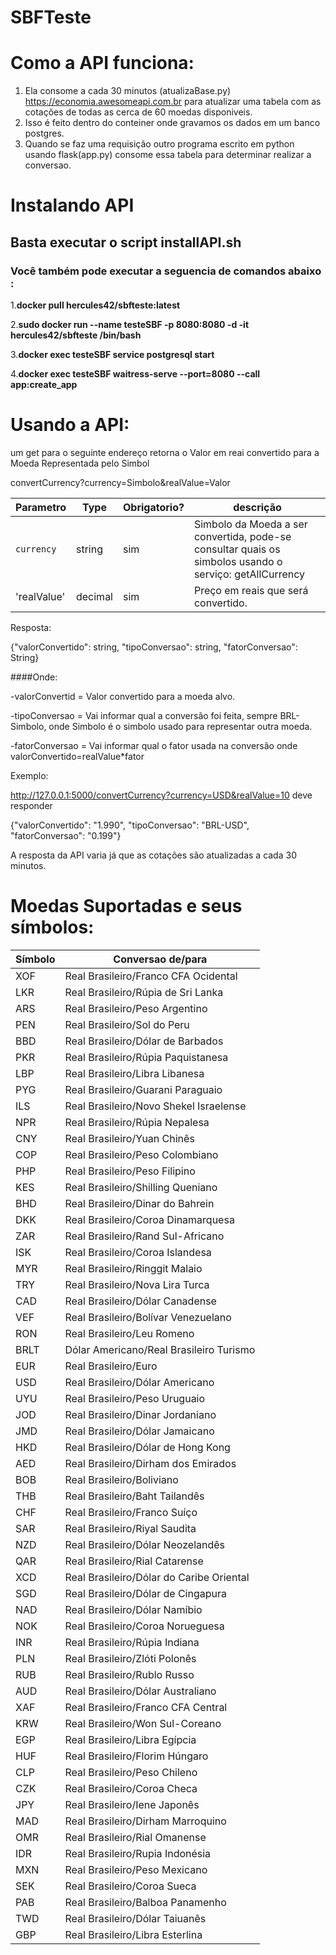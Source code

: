 # SBFTeste
# Como a API funciona:
1. Ela consome a cada 30 minutos (atualizaBase.py) https://economia.awesomeapi.com.br para atualizar uma tabela com as cotações de todas as cerca de 60 moedas disponiveis.
2. Isso é feito dentro do conteiner onde gravamos os dados em um banco postgres.
3. Quando se faz uma requisição outro programa escrito em python usando flask(app.py) consome essa tabela para determinar realizar a conversao.

# Instalando API 

## Basta executar o script installAPI.sh

### Você também pode executar a seguencia de comandos abaixo :

   1.**docker pull hercules42/sbfteste:latest** 

   2.**sudo docker run --name testeSBF -p 8080:8080 -d -it hercules42/sbfteste /bin/bash**

   3.**docker exec testeSBF service postgresql start**

   4.**docker exec testeSBF waitress-serve --port=8080 --call app:create_app**


# Usando a API:

um get para o seguinte endereço retorna o Valor em reai convertido para a Moeda Representada pelo Simbol

convertCurrency?currency=Simbolo&realValue=Valor

| Parametro       | Type     | Obrigatorio?  | descrição                                                                                                 |
| -------------   |----------|---------------|-----------------------------------------------------------------------------------------------------------|
| `currency`      | string   | sim           | Simbolo da Moeda a ser convertida, pode-se consultar quais os simbolos usando o serviço: getAllCurrency
| 'realValue'     | decimal  | sim           | Preço em reais que será convertido.

Resposta:

{"valorConvertido": string, "tipoConversao": string, "fatorConversao": String}


####Onde:

  -valorConvertid = Valor convertido para a moeda alvo.
  
  
  -tipoConversao  = Vai informar qual a conversão foi feita, sempre BRL-Simbolo, onde Simbolo é o simbolo usado para representar outra moeda.
  
  
  -fatorConversao = Vai informar qual o fator usada na conversão onde valorConvertido=realValue*fator
  
 Exemplo:
 

 http://127.0.0.1:5000/convertCurrency?currency=USD&realValue=10
 deve responder
 
 {"valorConvertido": "1.990", "tipoConversao": "BRL-USD", "fatorConversao": "0.199"}
 
 
 A resposta da API varia já que as cotações são atualizadas a cada 30 minutos.

# Moedas Suportadas e seus símbolos:

|Símbolo|Conversao de/para                       |
|-------|----------------------------------------|
|XOF    |Real Brasileiro/Franco CFA Ocidental    |
|LKR    |Real Brasileiro/Rúpia de Sri Lanka      |
|ARS    |Real Brasileiro/Peso Argentino          |
|PEN    |Real Brasileiro/Sol do Peru             |
|BBD    |Real Brasileiro/Dólar de Barbados       |
|PKR    |Real Brasileiro/Rúpia Paquistanesa      |
|LBP    |Real Brasileiro/Libra Libanesa          |
|PYG    |Real Brasileiro/Guarani Paraguaio       |
|ILS    |Real Brasileiro/Novo Shekel Israelense  |
|NPR    |Real Brasileiro/Rúpia Nepalesa          |
|CNY    |Real Brasileiro/Yuan Chinês             |
|COP    |Real Brasileiro/Peso Colombiano         |
|PHP    |Real Brasileiro/Peso Filipino           |
|KES    |Real Brasileiro/Shilling Queniano       |
|BHD    |Real Brasileiro/Dinar do Bahrein        |
|DKK    |Real Brasileiro/Coroa Dinamarquesa      |
|ZAR    |Real Brasileiro/Rand Sul-Africano       |
|ISK    |Real Brasileiro/Coroa Islandesa         |
|MYR    |Real Brasileiro/Ringgit Malaio          |
|TRY    |Real Brasileiro/Nova Lira Turca         |
|CAD    |Real Brasileiro/Dólar Canadense         |
|VEF    |Real Brasileiro/Bolívar Venezuelano     |
|RON    |Real Brasileiro/Leu Romeno              |
|BRLT   |Dólar Americano/Real Brasileiro Turismo |
|EUR    |Real Brasileiro/Euro                    |
|USD    |Real Brasileiro/Dólar Americano         |
|UYU    |Real Brasileiro/Peso Uruguaio           |
|JOD    |Real Brasileiro/Dinar Jordaniano        |
|JMD    |Real Brasileiro/Dólar Jamaicano         |
|HKD    |Real Brasileiro/Dólar de Hong Kong      |
|AED    |Real Brasileiro/Dirham dos Emirados     |
|BOB    |Real Brasileiro/Boliviano               |
|THB    |Real Brasileiro/Baht Tailandês          |
|CHF    |Real Brasileiro/Franco Suíço            |
|SAR    |Real Brasileiro/Riyal Saudita           |
|NZD    |Real Brasileiro/Dólar Neozelandês       |
|QAR    |Real Brasileiro/Rial Catarense          |
|XCD    |Real Brasileiro/Dólar do Caribe Oriental|
|SGD    |Real Brasileiro/Dólar de Cingapura      |
|NAD    |Real Brasileiro/Dólar Namíbio           |
|NOK    |Real Brasileiro/Coroa Norueguesa        |
|INR    |Real Brasileiro/Rúpia Indiana           |
|PLN    |Real Brasileiro/Zlóti Polonês           |
|RUB    |Real Brasileiro/Rublo Russo             |
|AUD    |Real Brasileiro/Dólar Australiano       |
|XAF    |Real Brasileiro/Franco CFA Central      |
|KRW    |Real Brasileiro/Won Sul-Coreano         |
|EGP    |Real Brasileiro/Libra Egípcia           |
|HUF    |Real Brasileiro/Florim Húngaro          |
|CLP    |Real Brasileiro/Peso Chileno            |
|CZK    |Real Brasileiro/Coroa Checa             |
|JPY    |Real Brasileiro/Iene Japonês            |
|MAD    |Real Brasileiro/Dirham Marroquino       |
|OMR    |Real Brasileiro/Rial Omanense           |
|IDR    |Real Brasileiro/Rupia Indonésia         |
|MXN    |Real Brasileiro/Peso Mexicano           |
|SEK    |Real Brasileiro/Coroa Sueca             |
|PAB    |Real Brasileiro/Balboa Panamenho        |
|TWD    |Real Brasileiro/Dólar Taiuanês          |
|GBP    |Real Brasileiro/Libra Esterlina         |


